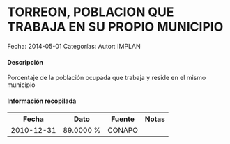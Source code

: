 TORREON, POBLACION QUE TRABAJA EN SU PROPIO MUNICIPIO
=====

Fecha: 2014-05-01
Categorías: 
Autor: IMPLAN

#### Descripción

Porcentaje de la población ocupada que trabaja y reside en el mismo municipio

#### Información recopilada

<table class="table table-hover table-bordered">
  <tr><th>Fecha</th><th>Dato</th><th>Fuente</th><th>Notas</th></tr>
  <tr><td>2010-12-31</td><td>89.0000 %</td><td>CONAPO</td><td></td></tr>
</table>
